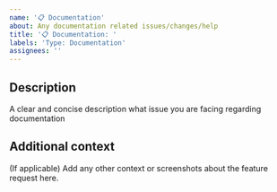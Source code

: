 ```yaml
---
name: '📋 Documentation'
about: Any documentation related issues/changes/help
title: '📋 Documentation: '
labels: 'Type: Documentation'
assignees: ''
---
```


## Description

A clear and concise description what issue you are facing regarding documentation

## Additional context

(If applicable)
Add any other context or screenshots about the feature request here.
